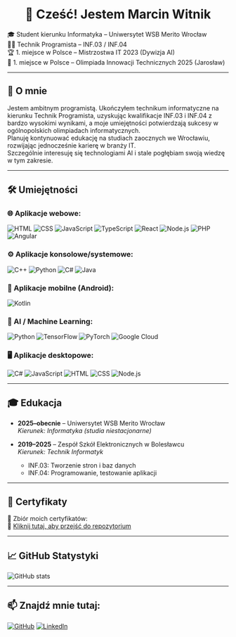 <h1 align="center">👋 Cześć! Jestem Marcin Witnik</h1>

🎓 Student kierunku Informatyka – Uniwersytet WSB Merito Wrocław  
🧑‍💻 Technik Programista – INF.03 / INF.04  
🏆 1. miejsce w Polsce – Mistrzostwa IT 2023 (Dywizja AI)  
🏅 1. miejsce w Polsce – Olimpiada Innowacji Technicznych 2025 (Jarosław)

---

## 🧠 O mnie

Jestem ambitnym programistą. Ukończyłem technikum informatyczne na kierunku Technik Programista, uzyskując kwalifikacje INF.03 i INF.04 z bardzo wysokimi wynikami, a moje umiejętności potwierdzają sukcesy w ogólnopolskich olimpiadach informatycznych.  
Planuję kontynuować edukację na studiach zaocznych we Wrocławiu, rozwijając jednocześnie karierę w branży IT.  
Szczególnie interesuję się technologiami AI i stale pogłębiam swoją wiedzę w tym zakresie.

---

## 🛠️ Umiejętności

### 🌐 Aplikacje webowe:
![HTML](https://img.shields.io/badge/HTML-E34F26?style=flat&logo=html5&logoColor=white)
![CSS](https://img.shields.io/badge/CSS-1572B6?style=flat&logo=css3&logoColor=white)
![JavaScript](https://img.shields.io/badge/JavaScript-F7DF1E?style=flat&logo=javascript&logoColor=black)
![TypeScript](https://img.shields.io/badge/TypeScript-3178C6?style=flat&logo=typescript&logoColor=white)
![React](https://img.shields.io/badge/React-61DAFB?style=flat&logo=react&logoColor=black)
![Node.js](https://img.shields.io/badge/Node.js-339933?style=flat&logo=node.js&logoColor=white)
![PHP](https://img.shields.io/badge/PHP-777BB4?style=flat&logo=php&logoColor=white)
![Angular](https://img.shields.io/badge/Angular-DD0031?style=flat&logo=angular&logoColor=white)

### ⚙️ Aplikacje konsolowe/systemowe:
![C++](https://img.shields.io/badge/C++-00599C?style=flat&logo=c%2b%2b&logoColor=white)
![Python](https://img.shields.io/badge/Python-3776AB?style=flat&logo=python&logoColor=white)
![C#](https://img.shields.io/badge/C%23-239120?style=flat&logo=c-sharp&logoColor=white)
![Java](https://img.shields.io/badge/Java-007396?style=flat&logo=java&logoColor=white)

### 📱 Aplikacje mobilne (Android):
![Kotlin](https://img.shields.io/badge/Kotlin-7F52FF?style=flat&logo=kotlin&logoColor=white)

### 🤖 AI / Machine Learning:
![Python](https://img.shields.io/badge/Python-3776AB?style=flat&logo=python&logoColor=white)
![TensorFlow](https://img.shields.io/badge/TensorFlow-FF6F00?style=flat&logo=tensorflow&logoColor=white)
![PyTorch](https://img.shields.io/badge/PyTorch-EE4C2C?style=flat&logo=pytorch&logoColor=white)
![Google Cloud](https://img.shields.io/badge/Google%20Cloud-4285F4?style=flat&logo=google-cloud&logoColor=white)

### 🖥️ Aplikacje desktopowe:
![C#](https://img.shields.io/badge/C%23-239120?style=flat&logo=c-sharp&logoColor=white)
![JavaScript](https://img.shields.io/badge/JavaScript-F7DF1E?style=flat&logo=javascript&logoColor=black)
![HTML](https://img.shields.io/badge/HTML-E34F26?style=flat&logo=html5&logoColor=white)
![CSS](https://img.shields.io/badge/CSS-1572B6?style=flat&logo=css3&logoColor=white)
![Node.js](https://img.shields.io/badge/Node.js-339933?style=flat&logo=node.js&logoColor=white)

---

## 🎓 Edukacja

- **2025–obecnie** – Uniwersytet WSB Merito Wrocław  
  _Kierunek: Informatyka (studia niestacjonarne)_

- **2019–2025** – Zespół Szkół Elektronicznych w Bolesławcu  
  _Kierunek: Technik Informatyk_  
  - INF.03: Tworzenie stron i baz danych  
  - INF.04: Programowanie, testowanie aplikacji

---

## 📜 Certyfikaty

🧾 Zbiór moich certyfikatów:  
🔗 [Kliknij tutaj, aby przejść do repozytorium](https://github.com/marcinwitnik/certificates)

---

## 📈 GitHub Statystyki

![GitHub stats](https://github-readme-stats.vercel.app/api?username=marcinwitnik&show_icons=true&theme=dark&hide_title=false)

---

## 📫 Znajdź mnie tutaj:

[![GitHub](https://cdn.simpleicons.org/github/181717)](https://github.com/marcinwitnik)
[![LinkedIn](https://cdn.simpleicons.org/linkedin/0A66C2)](https://www.linkedin.com/in/marcin-witnik-011428375/)
